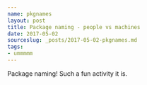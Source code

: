 ```yaml
---
name: pkgnames
layout: post
title: Package naming - people vs machines
date: 2017-05-02
sourceslug: _posts/2017-05-02-pkgnames.md
tags:
- ummmmm
---
```


Package naming! Such a fun activity it is.
